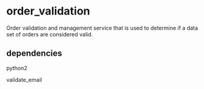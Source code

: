 # order_validation
Order validation and management service  that is used to determine if a data 
set of orders are considered valid.

## dependencies
python2

validate_email
